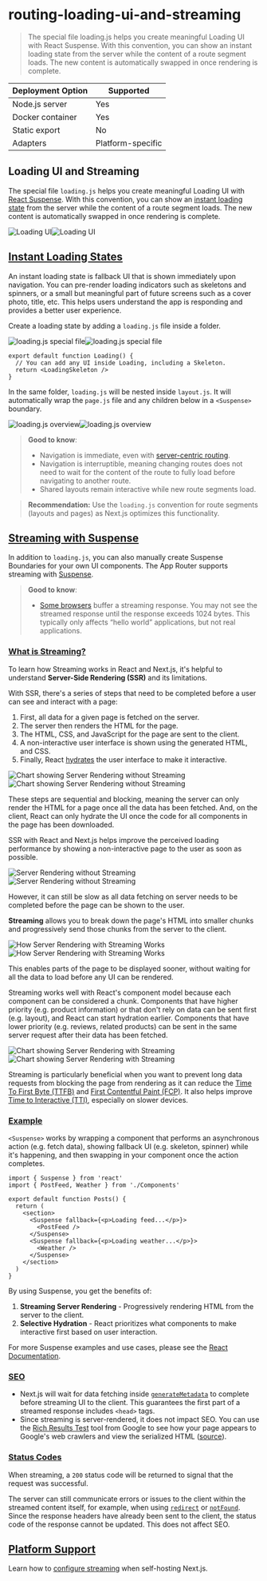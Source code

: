 # routing-loading-ui-and-streaming

> The special file loading.js helps you create meaningful Loading UI with React Suspense. With this convention, you can show an instant loading state from the server while the content of a route segment loads. The new content is automatically swapped in once rendering is complete.

| Deployment Option | Supported         |
| ----------------- | ----------------- |
| Node.js server    | Yes               |
| Docker container  | Yes               |
| Static export     | No                |
| Adapters          | Platform-specific |

## Loading UI and Streaming

The special file `loading.js` helps you create meaningful Loading UI with [React Suspense](https://react.dev/reference/react/Suspense). With this convention, you can show an [instant loading state](#instant-loading-states) from the server while the content of a route segment loads. The new content is automatically swapped in once rendering is complete.

![Loading UI](/_next/image?url=https%3A%2F%2Fh8DxKfmAPhn8O0p3.public.blob.vercel-storage.com%2Fdocs%2Flight%2Floading-ui.png&w=3840&q=75)![Loading UI](/_next/image?url=https%3A%2F%2Fh8DxKfmAPhn8O0p3.public.blob.vercel-storage.com%2Fdocs%2Fdark%2Floading-ui.png&w=3840&q=75)

## [Instant Loading States](#instant-loading-states)

An instant loading state is fallback UI that is shown immediately upon navigation. You can pre-render loading indicators such as skeletons and spinners, or a small but meaningful part of future screens such as a cover photo, title, etc. This helps users understand the app is responding and provides a better user experience.

Create a loading state by adding a `loading.js` file inside a folder.

![loading.js special file](/_next/image?url=https%3A%2F%2Fh8DxKfmAPhn8O0p3.public.blob.vercel-storage.com%2Fdocs%2Flight%2Floading-special-file.png&w=3840&q=75)![loading.js special file](/_next/image?url=https%3A%2F%2Fh8DxKfmAPhn8O0p3.public.blob.vercel-storage.com%2Fdocs%2Fdark%2Floading-special-file.png&w=3840&q=75)

    export default function Loading() {
      // You can add any UI inside Loading, including a Skeleton.
      return <LoadingSkeleton />
    }

In the same folder, `loading.js` will be nested inside `layout.js`. It will automatically wrap the `page.js` file and any children below in a `<Suspense>` boundary.

![loading.js overview](/_next/image?url=https%3A%2F%2Fh8DxKfmAPhn8O0p3.public.blob.vercel-storage.com%2Fdocs%2Flight%2Floading-overview.png&w=3840&q=75)![loading.js overview](/_next/image?url=https%3A%2F%2Fh8DxKfmAPhn8O0p3.public.blob.vercel-storage.com%2Fdocs%2Fdark%2Floading-overview.png&w=3840&q=75)

> **Good to know**:
> 
> *   Navigation is immediate, even with [server-centric routing](about:/docs/app/building-your-application/routing/linking-and-navigating#how-routing-and-navigation-works).
> *   Navigation is interruptible, meaning changing routes does not need to wait for the content of the route to fully load before navigating to another route.
> *   Shared layouts remain interactive while new route segments load.

> **Recommendation:** Use the `loading.js` convention for route segments (layouts and pages) as Next.js optimizes this functionality.

## [Streaming with Suspense](#streaming-with-suspense)

In addition to `loading.js`, you can also manually create Suspense Boundaries for your own UI components. The App Router supports streaming with [Suspense](https://react.dev/reference/react/Suspense).

> **Good to know**:
> 
> *   [Some browsers](https://bugs.webkit.org/show_bug.cgi?id=252413) buffer a streaming response. You may not see the streamed response until the response exceeds 1024 bytes. This typically only affects “hello world” applications, but not real applications.

### [What is Streaming?](#what-is-streaming)

To learn how Streaming works in React and Next.js, it's helpful to understand **Server-Side Rendering (SSR)** and its limitations.

With SSR, there's a series of steps that need to be completed before a user can see and interact with a page:

1.  First, all data for a given page is fetched on the server.
2.  The server then renders the HTML for the page.
3.  The HTML, CSS, and JavaScript for the page are sent to the client.
4.  A non-interactive user interface is shown using the generated HTML, and CSS.
5.  Finally, React [hydrates](https://react.dev/reference/react-dom/client/hydrateRoot#hydrating-server-rendered-html) the user interface to make it interactive.

![Chart showing Server Rendering without Streaming](/_next/image?url=https%3A%2F%2Fh8DxKfmAPhn8O0p3.public.blob.vercel-storage.com%2Fdocs%2Flight%2Fserver-rendering-without-streaming-chart.png&w=3840&q=75)![Chart showing Server Rendering without Streaming](/_next/image?url=https%3A%2F%2Fh8DxKfmAPhn8O0p3.public.blob.vercel-storage.com%2Fdocs%2Fdark%2Fserver-rendering-without-streaming-chart.png&w=3840&q=75)

These steps are sequential and blocking, meaning the server can only render the HTML for a page once all the data has been fetched. And, on the client, React can only hydrate the UI once the code for all components in the page has been downloaded.

SSR with React and Next.js helps improve the perceived loading performance by showing a non-interactive page to the user as soon as possible.

![Server Rendering without Streaming](/_next/image?url=https%3A%2F%2Fh8DxKfmAPhn8O0p3.public.blob.vercel-storage.com%2Fdocs%2Flight%2Fserver-rendering-without-streaming.png&w=3840&q=75)![Server Rendering without Streaming](/_next/image?url=https%3A%2F%2Fh8DxKfmAPhn8O0p3.public.blob.vercel-storage.com%2Fdocs%2Fdark%2Fserver-rendering-without-streaming.png&w=3840&q=75)

However, it can still be slow as all data fetching on server needs to be completed before the page can be shown to the user.

**Streaming** allows you to break down the page's HTML into smaller chunks and progressively send those chunks from the server to the client.

![How Server Rendering with Streaming Works](/_next/image?url=https%3A%2F%2Fh8DxKfmAPhn8O0p3.public.blob.vercel-storage.com%2Fdocs%2Flight%2Fserver-rendering-with-streaming.png&w=3840&q=75)![How Server Rendering with Streaming Works](/_next/image?url=https%3A%2F%2Fh8DxKfmAPhn8O0p3.public.blob.vercel-storage.com%2Fdocs%2Fdark%2Fserver-rendering-with-streaming.png&w=3840&q=75)

This enables parts of the page to be displayed sooner, without waiting for all the data to load before any UI can be rendered.

Streaming works well with React's component model because each component can be considered a chunk. Components that have higher priority (e.g. product information) or that don't rely on data can be sent first (e.g. layout), and React can start hydration earlier. Components that have lower priority (e.g. reviews, related products) can be sent in the same server request after their data has been fetched.

![Chart showing Server Rendering with Streaming](/_next/image?url=https%3A%2F%2Fh8DxKfmAPhn8O0p3.public.blob.vercel-storage.com%2Fdocs%2Flight%2Fserver-rendering-with-streaming-chart.png&w=3840&q=75)![Chart showing Server Rendering with Streaming](/_next/image?url=https%3A%2F%2Fh8DxKfmAPhn8O0p3.public.blob.vercel-storage.com%2Fdocs%2Fdark%2Fserver-rendering-with-streaming-chart.png&w=3840&q=75)

Streaming is particularly beneficial when you want to prevent long data requests from blocking the page from rendering as it can reduce the [Time To First Byte (TTFB)](https://web.dev/ttfb/) and [First Contentful Paint (FCP)](https://web.dev/first-contentful-paint/). It also helps improve [Time to Interactive (TTI)](https://developer.chrome.com/en/docs/lighthouse/performance/interactive/), especially on slower devices.

### [Example](#example)

`<Suspense>` works by wrapping a component that performs an asynchronous action (e.g. fetch data), showing fallback UI (e.g. skeleton, spinner) while it's happening, and then swapping in your component once the action completes.

    import { Suspense } from 'react'
    import { PostFeed, Weather } from './Components'
     
    export default function Posts() {
      return (
        <section>
          <Suspense fallback={<p>Loading feed...</p>}>
            <PostFeed />
          </Suspense>
          <Suspense fallback={<p>Loading weather...</p>}>
            <Weather />
          </Suspense>
        </section>
      )
    }

By using Suspense, you get the benefits of:

1.  **Streaming Server Rendering** - Progressively rendering HTML from the server to the client.
2.  **Selective Hydration** - React prioritizes what components to make interactive first based on user interaction.

For more Suspense examples and use cases, please see the [React Documentation](https://react.dev/reference/react/Suspense).

### [SEO](#seo)

*   Next.js will wait for data fetching inside [`generateMetadata`](/docs/app/api-reference/functions/generate-metadata) to complete before streaming UI to the client. This guarantees the first part of a streamed response includes `<head>` tags.
*   Since streaming is server-rendered, it does not impact SEO. You can use the [Rich Results Test](https://search.google.com/test/rich-results) tool from Google to see how your page appears to Google's web crawlers and view the serialized HTML ([source](https://web.dev/rendering-on-the-web/#seo-considerations)).

### [Status Codes](#status-codes)

When streaming, a `200` status code will be returned to signal that the request was successful.

The server can still communicate errors or issues to the client within the streamed content itself, for example, when using [`redirect`](/docs/app/api-reference/functions/redirect) or [`notFound`](/docs/app/api-reference/functions/not-found). Since the response headers have already been sent to the client, the status code of the response cannot be updated. This does not affect SEO.

## [Platform Support](#platform-support)

Learn how to [configure streaming](about:/docs/app/guides/self-hosting#streaming-and-suspense) when self-hosting Next.js.
